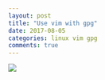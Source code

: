```yaml
---
layout: post
title: "Use vim with gpg"
date: 2017-08-05
categories: linux vim gpg
comments: true
---
```


![](https://raw.githubusercontent.com/szorfein/dotfiles/master/screenshot.jpg)
